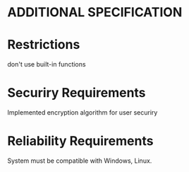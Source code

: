 # ADDITIONAL SPECIFICATION
# Restrictions
don't use built-in functions<br>
# Securiry Requirements
Implemented encryption algorithm for user securiry<br>
# Reliability Requirements
System must be compatible with Windows, Linux.<br>

